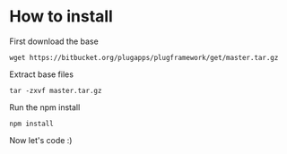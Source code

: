 # How to install

First download the base

```
wget https://bitbucket.org/plugapps/plugframework/get/master.tar.gz
```

Extract base files

```
tar -zxvf master.tar.gz
```

Run the npm install

```
npm install
```

Now let's code :)